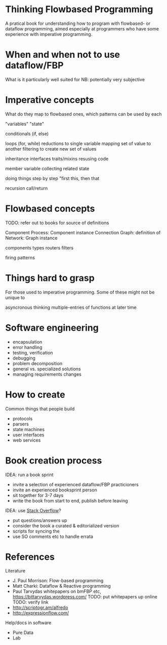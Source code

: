 
Thinking Flowbased Programming
==============================
A pratical book for understanding how to program
with flowbased- or dataflow programming,
aimed especially at programmers who have
some experience with imperative programming.

When and when not to use dataflow/FBP
=====================
What is it particularly well suited for
NB: potentially very subjective


Imperative concepts
====================
What do they map to flowbased ones,
which patterns can be used by each

"variables"
"state"

conditionals (if, else)

loops (for, while)
    reductions to single variable
    mapping set of value to another
    filtering to create new set of values

inheritance
    interfaces
    traits/mixins
    resusing code

member variable
    collecting related state

doing things step by step
"first this, then that

recursion
call/return

Flowbased concepts
==================
TODO: refer out to books for source of definitions

Component
Process: Component instance
Connection
Graph: definition of 
Network: Graph instance

components types
    routers
    filters

firing patterns


Things hard to grasp
================
For those used to imperative programming.
Some of these might not be unique to

asyncronous thinking
multiple-entries of functions at later time


Software engineering
====================
* encapsulation
* error handling
* testing, verification
* debugging
* problem decomposition
* general vs. specialized solutions
* managing requirements changes



How to create
===============
Common things that people build

* protocols
* parsers
* state machines
* user interfaces
* web services

Book creation process
=====================

IDEA: run a book sprint

* invite a selection of experienced dataflow/FBP practicioners
* invite an experienced booksprint person
* sit together for 3-7 days
* write the book from start to end, publish before leaving

IDEA: use [Stack Overflow](stackoverflow.com)?

* put questions/answers up
* consider the book a curated & editorialized version
* scripts for syncing the
* use SO comments etc to handle errata


References
===========

Literature

* J. Paul Morrison: Flow-based programming
* Matt Charki: Dataflow & Reactive programming
* Paul Tarvydas whitepapers on bmFBP etc, https://bittarvydas.wordpress.com/
TODO: put whitepapers up online
TODO: verify link
* http://scriptogr.am/alfredo
* http://expressionflow.com/

Help/docs in software

* Pure Data
* Lab



